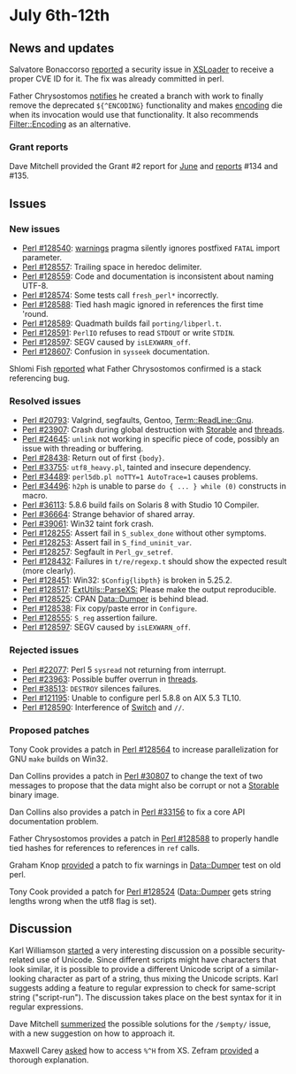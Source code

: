 # July 6th-12th

## News and updates

Salvatore Bonaccorso
[reported](http://www.nntp.perl.org/group/perl.perl5.porters/237736)
a security issue in
[XSLoader](https://metacpan.org/pod/XSLoader)
to receive a proper CVE ID for it. The fix was already committed in
perl.

Father Chrysostomos
[notifies](http://www.nntp.perl.org/group/perl.perl5.porters/237821)
he created a branch with work to finally remove the deprecated
`${^ENCODING}` functionality and makes
[encoding](https://metacpan.org/pod/encoding)
die when its invocation would use that functionality. It also
recommends
[Filter::Encoding](https://metacpan.org/pod/Filter::Encoding)
as an alternative.

### Grant reports

Dave Mitchell provided the Grant #2 report for
[June](http://www.nntp.perl.org/group/perl.perl5.porters/237732)
and
[reports](http://www.nntp.perl.org/group/perl.perl5.porters/237730)
\#134 and \#135.

## Issues

### New issues

* [Perl #128540](https://rt.perl.org/Ticket/Display.html?id=128540):
  [warnings](https://metacpan.org/pod/warnings) pragma silently ignores
  postfixed `FATAL` import parameter.
* [Perl #128557](https://rt.perl.org/Ticket/Display.html?id=128557):
  Trailing space in heredoc delimiter.
* [Perl #128559](https://rt.perl.org/Ticket/Display.html?id=128559):
  Code and documentation is inconsistent about naming UTF-8.
* [Perl #128574](https://rt.perl.org/Ticket/Display.html?id=128574):
  Some tests call `fresh_perl*` incorrectly.
* [Perl #128588](https://rt.perl.org/Ticket/Display.html?id=128588):
  Tied hash magic ignored in references the first time 'round.
* [Perl #128589](https://rt.perl.org/Ticket/Display.html?id=128589):
  Quadmath builds fail `porting/libperl.t`.
* [Perl #128591](https://rt.perl.org/Ticket/Display.html?id=128591):
  `PerlIO` refuses to read `STDOUT` or write `STDIN`.
* [Perl #128597](https://rt.perl.org/Ticket/Display.html?id=128597):
  SEGV caused by `isLEXWARN_off`.
* [Perl #128607](https://rt.perl.org/Ticket/Display.html?id=128607):
  Confusion in `sysseek` documentation.

Shlomi Fish
[reported](http://www.nntp.perl.org/group/perl.perl5.porters/237514)
what Father Chrysostomos confirmed is a stack referencing bug.

### Resolved issues

* [Perl #20793](https://rt.perl.org/Ticket/Display.html?id=20793):
  Valgrind, segfaults, Gentoo,
  [Term::ReadLine::Gnu](https://metacpan.org/pod/Term::ReadLine::Gnu).
* [Perl #23907](https://rt.perl.org/Ticket/Display.html?id=23907):
  Crash during global destruction with
  [Storable](https://metacpan.org/pod/Storable) and
  [threads](https://metacpan.org/pod/threads).
* [Perl #24645](https://rt.perl.org/Ticket/Display.html?id=24645):
  `unlink` not working in specific piece of code, possibly an issue
  with threading or buffering.
* [Perl #28438](https://rt.perl.org/Ticket/Display.html?id=28438):
  Return out of first `{body}`.
* [Perl #33755](https://rt.perl.org/Ticket/Display.html?id=33755):
  `utf8_heavy.pl`, tainted and insecure dependency.
* [Perl #34489](https://rt.perl.org/Ticket/Display.html?id=34489):
  `perl5db.pl noTTY=1 AutoTrace=1` causes problems.
* [Perl #34496](https://rt.perl.org/Ticket/Display.html?id=34496):
  `h2ph` is unable to parse `do { ... } while (0)` constructs in
  macro.
* [Perl #36113](https://rt.perl.org/Ticket/Display.html?id=36113):
  5.8.6 build fails on Solaris 8 with Studio 10 Compiler.
* [Perl #36664](https://rt.perl.org/Ticket/Display.html?id=36664):
  Strange behavior of shared array.
* [Perl #39061](https://rt.perl.org/Ticket/Display.html?id=39061):
  Win32 taint fork crash.
* [Perl #128255](https://rt.perl.org/Ticket/Display.html?id=128255):
  Assert fail in `S_sublex_done` without other symptoms.
* [Perl #128253](https://rt.perl.org/Ticket/Display.html?id=128253):
  Assert fail in `S_find_uninit_var`.
* [Perl #128257](https://rt.perl.org/Ticket/Display.html?id=128257):
  Segfault in `Perl_gv_setref`.
* [Perl #128432](https://rt.perl.org/Ticket/Display.html?id=128432):
  Failures in `t/re/regexp.t` should show the expected result
  (more clearly).
* [Perl #128451](https://rt.perl.org/Ticket/Display.html?id=128451):
  Win32: `$Config{libpth}` is broken in 5.25.2.
* [Perl #128517](https://rt.perl.org/Ticket/Display.html?id=128517):
  [ExtUtils::ParseXS:](https://metacpan.org/pod/ExtUtils::ParseXS:)
  Please make the output reproducible.
* [Perl #128525](https://rt.perl.org/Ticket/Display.html?id=128525):
  CPAN [Data::Dumper](https://metacpan.org/pod/Data::Dumper)
  is behind blead.
* [Perl #128538](https://rt.perl.org/Ticket/Display.html?id=128538):
  Fix copy/paste error in `Configure`.
* [Perl #128555](https://rt.perl.org/Ticket/Display.html?id=128555):
  `S_reg` assertion failure.
* [Perl #128597](https://rt.perl.org/Ticket/Display.html?id=128597):
  SEGV caused by `isLEXWARN_off`.

### Rejected issues
 
* [Perl #22077](https://rt.perl.org/Ticket/Display.html?id=22077):
  Perl 5 `sysread` not returning from interrupt.
* [Perl #23963](https://rt.perl.org/Ticket/Display.html?id=23963):
  Possible buffer overrun in
  [threads](https://metacpan.org/pod/threads).
* [Perl #38513](https://rt.perl.org/Ticket/Display.html?id=38513):
  `DESTROY` silences failures.
* [Perl #121195](https://rt.perl.org/Ticket/Display.html?id=121195):
  Unable to configure perl 5.8.8 on AIX 5.3 TL10.
* [Perl #128590](https://rt.perl.org/Ticket/Display.html?id=128590):
  Interference of [Switch](https://metacpan.org/pod/Switch) and
  `//`.

### Proposed patches

Tony Cook provides a patch in
[Perl #128564](https://rt.perl.org/Ticket/Display.html?id=128564)
to increase parallelization for GNU `make` builds on Win32.

Dan Collins provides a patch in
[Perl #30807](https://rt.perl.org/Ticket/Display.html?id=30807)
to change the text of two messages to propose that the data might
also be corrupt or not a
[Storable](https://metacpan.org/pod/Storable) binary image.

Dan Collins also provides a patch in
[Perl #33156](https://rt.perl.org/Ticket/Display.html?id=33156)
to fix a core API documentation problem.

Father Chrysostomos provides a patch in
[Perl #128588](https://rt.perl.org/Ticket/Display.html?id=128588)
to properly handle tied hashes for references to references in
`ref` calls.

Graham Knop
[provided](http://www.nntp.perl.org/group/perl.perl5.porters/237834)
a patch to fix warnings in
[Data::Dumper](https://metacpan.org/pod/Data::Dumper) test on
old perl.

Tony Cook provided a patch for
[Perl #128524](https://rt.perl.org/Ticket/Display.html?id=128524)
([Data::Dumper](https://metacpan.org/pod/Data::Dumper) gets string
lengths wrong when the utf8 flag is set).

## Discussion

Karl Williamson
[started](http://www.nntp.perl.org/group/perl.perl5.porters/237714)
a very interesting discussion on a possible security-related use
of Unicode. Since different scripts might have characters that
look similar, it is possible to provide a different Unicode script
of a similar-looking character as part of a string, thus mixing
the Unicode scripts. Karl suggests adding a feature to regular
expression to check for same-script string ("script-run"). The
discussion takes place on the best syntax for it in regular
expressions.

Dave Mitchell
[summerized](http://www.nntp.perl.org/group/perl.perl5.porters/237815)
the possible solutions for the `/$empty/` issue, with a new
suggestion on how to approach it.

Maxwell Carey
[asked](http://www.nntp.perl.org/group/perl.perl5.porters/237830)
how to access `%^H` from XS. Zefram
[provided](http://www.nntp.perl.org/group/perl.perl5.porters/237831)
a thorough explanation.
